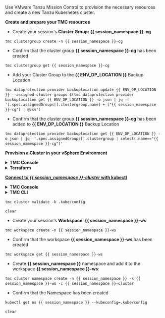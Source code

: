 

Use VMware Tanzu Mission Control to provision the necessary resources and create a new Tanzu Kubernetes cluster.

**Create and prepare your TMC resources**

* Create your session's **Cluster Group: {{ session_namespace }}-cg**

```execute-1
tmc clustergroup create -n {{ session_namespace }}-cg
```
* Confirm that the cluster group **{{ session_namespace }}-cg** has been created    

```execute-1
tmc clustergroup get {{ session_namespace }}-cg 
```
   
* Add your Cluster Group to the **{{ ENV_DP_LOCATION }}** Backup Location 

```execute-1
tmc dataprotection provider backuplocation update {{ ENV_DP_LOCATION }} --assigned-cluster-groups $(tmc dataprotection provider backuplocation get {{ ENV_DP_LOCATION }} -o json | jq -r '[.spec.assignedGroups[].clustergroup.name] + ["{{ session_namespace }}-cg"] | @csv')
```

* Confirm that the cluster group **{{ session_namespace }}-cg** has been added to **{{ ENV_DP_LOCATION }}** Backup Location 

```execute-1
tmc dataprotection provider backuplocation get {{ ENV_DP_LOCATION }} -o json | jq  '.spec.assignedGroups[].clustergroup | select(.name=="{{ session_namespace }}-cg")'
```
**Provision a Cluster in your vSphere Environment**

<details>
<summary><b>TMC Console</b></summary>
<p>

1. In the left navigation pane of the Tanzu Mission Control console, click **Clusters**.
2. On the Clusters page, click **Create Cluster**.
3. Click to select your management cluster in which to create the new workload cluster, and then click **Continue to Create Cluster**.
4. On the Create cluster page, select the provisioner/vSphere Namespace in which you want to create the cluster.
5. Enter the name, group, and other details for the cluster.

    a.Enter a name for the cluster `{{ session_namespace }}-cluster`{{copy}}.

    b.Cluster names must be unique within an organization.

    c. Select the cluster group: **{{ session_namespace }}-cg** to which you want to attach your cluster .

    d. You can optionally enter a description and apply labels.

    e. Click Next.

6. Select your configuration options.

    a. Select the Kubernetes version to use for the cluster.
    The latest supported version is preselected for you.
    
    b. You can optionally define an alternative CIDR for the pod and service.

    The Pod CIDR and Service CIDR cannot be change after the cluster is created.

    c. You can optionally specify a proxy configuration to use for this cluster.

    >**Note:**
    When provisioning a cluster in vSphere with Tanzu using a proxy, make sure the proxy configuration object includes the CIDRs for pod, ingress, and egress from the workload network of the Supervisor Cluster in the No proxy list.

    d. You can optionally select the default storage class for the cluster and allowed storage classes.
    The list of storage classes that you can choose from is taken from your vSphere namespace.

    e. Click Next.

7. Select the type of cluster you want to create.
The primary difference between the two is that the highly available cluster is deployed with multiple control plane nodes.

    a. Choose the cluster type **Single node**.

    b. You can optionally select a different instance type for the cluster's control plane node and its storage class. Chose **best-effort-small**

    c. You can optionally additional storage volumes for your control plane.

    To configure additional volumes, click Add Volume and then specify the name, mount path, and capacity for the volume. To add another, click Add Volume again.

    d. Click Next.

8. You can optionally define the default node pool and create additional node pools for your cluster.

    a. Specify the number of worker nodes to provision. Set the number of your worker nodes to **2**

    b. Select the instance type for workload clusters. Chose **best-effort-large**

    c. Select the storage class.

    d. To configure additional storage volumes for your node pool, click Add Volume.

    e. To provide labels for the nodes and cloud, enter the label and then click Add Label.

9. When you ready to provision the new cluster, click Create Cluster.

On Tanzu Mission Control console, wait until the creation of your cluster is complete, and then the cluster **{{ session_namespace }}-cluster** state changes to **Healthy**

![](images/tmc-attach.png)
</p> 
</details>

<details>
<summary><b>Terraform</b></summary>
<p>

1. Set your TMC API Token and terraform variable as environment variables 

```terminal:input
text: export VMW_CLOUD_API_TOKEN=
endl: false
```

```execute-1
export TF_VAR_session_name=$SESSION_NAME
```

2. Update the `main.tf` file with your `provisioner_name` and `storage_class` name 

```editor:open-file
file: ~/terraform/main.tf
```

3. Execute terraform init

```execute-1
cd terraform && terraform init
```

4. Run terraform apply to provision your TKC Cluster using terraform

```execute-1
terraform apply -auto-approve
```

</p> 
</details>

<b><u>Connect to *{{ session_namespace }}-cluster* with kubectl</u></b>

<details>
<summary><b>TMC Console</b></summary>
<p>

1. In the left navigation pane of the Tanzu Mission Control console, click Clusters.
2. On the Clusters page, click ***{{ session_namespace }}-cluster***.
3. On the cluster detail page, in the upper right corner, click Access this cluster.
![](./images/cluster-access-1.png)
4. In the resulting popup modal, click Download KUBECONFIG file. and save the downloaded YAML file in a location that is accessible to kubectl (for example, in `~/.kube/config` or in a location specified in the KUBECONFIG environment variable).
![](./images/cluster-access-2.png)
</p> 
</details>



<details>
<summary><b>TMC CLI</b></summary>
<p>

```execute-1
tmc cluster auth kubeconfig get {{ session_namespace }}-cluster > .kube/config 
```
</p> 
</details>

<p>
</p>

```execute-1
tmc cluster validate -k .kube/config
```

```execute-all
clear
```

* Create your session's **Workspace: {{ session_namespace }}-ws**

```execute-1
tmc workspace create -n {{ session_namespace }}-ws
```

* Confirm that the workspace **{{ session_namespace }}-ws** has been created    

```execute-1
tmc workspace get {{ session_namespace }}-ws 
```

* Create **{{ session_namespace }}** namespace and add it to the workspace **{{ session_namespace }}-ws**:

```execute-1
tmc cluster namespace create -n {{ session_namespace }} -k {{ session_namespace }}-ws -c {{ session_namespace }}-cluster
```

* Confirm that the Namespace has been created

```execute-1
kubectl get ns {{ session_namespace }} --kubeconfig=.kube/config
```
```execute-all
clear
```